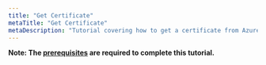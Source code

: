 ```yaml
---
title: "Get Certificate"
metaTitle: "Get Certificate"
metaDescription: "Tutorial covering how to get a certificate from Azure Key Vault into Kubernetes, either as a native Kubernetes secret or directly injected into a container."
---
```


**Note: The [prerequisites](/tutorials/0-prerequisites) are required to complete this tutorial.**
